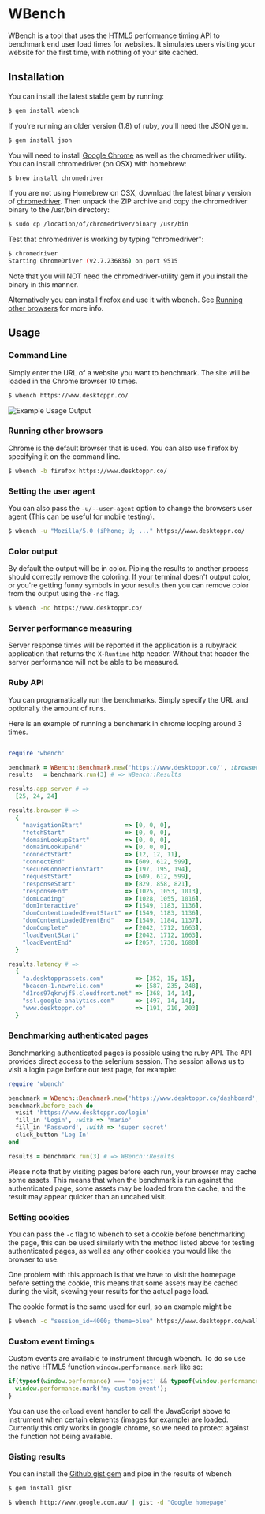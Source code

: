 # WBench

WBench is a tool that uses the HTML5 performance timing API to benchmark end user load times for websites. It simulates users visiting your website for the first time, with nothing of your site cached.

## Installation

You can install the latest stable gem by running:

```bash
$ gem install wbench
```

If you're running an older version (1.8) of ruby, you'll need the JSON gem.

```bash
$ gem install json
```

You will need to install [Google Chrome](http://www.google.com/chrome) as well as the chromedriver utility.
You can install chromedriver (on OSX) with homebrew:

```bash
$ brew install chromedriver
```

If you are not using Homebrew on OSX, download the latest binary version of [chromedriver](http://chromedriver.storage.googleapis.com/index.html).
Then unpack the ZIP archive and copy the chromedriver binary to the /usr/bin directory:
```bash
$ sudo cp /location/of/chromedriver/binary /usr/bin
```
Test that chromedriver is working by typing "chromedriver":
```bash
$ chromedriver
Starting ChromeDriver (v2.7.236836) on port 9515
```
Note that you will NOT need the chromedriver-utility gem if you install the binary in this manner.

Alternatively you can install firefox and use it with wbench. See [Running other browsers](#running-other-browsers) for more info.

## Usage

### Command Line

Simply enter the URL of a website you want to benchmark. The site will be loaded in the Chrome browser 10 times.

```bash
$ wbench https://www.desktoppr.co/
```

![Example Usage Output](https://github.com/desktoppr/wbench/raw/master/example.png)

### Running other browsers

Chrome is the default browser that is used. You can also use firefox by specifying it on the command line.

```bash
$ wbench -b firefox https://www.desktoppr.co/
```

### Setting the user agent
You can also pass the `-u/--user-agent` option to change the browsers user agent (This can be useful for mobile testing).

```bash
$ wbench -u "Mozilla/5.0 (iPhone; U; ..." https://www.desktoppr.co/
```

### Color output

By default the output will be in color. Piping the results to another process
should correctly remove the coloring. If your terminal doesn't output color, or
you're getting funny symbols in your results then you can remove color from the
output using the `-nc` flag.

```bash
$ wbench -nc https://www.desktoppr.co/
```

### Server performance measuring

Server response times will be reported if the application is a ruby/rack application that returns the `X-Runtime` http header. Without that header the server performance will not be able to be measured.

### Ruby API

You can programatically run the benchmarks. Simply specify the URL and
optionally the amount of runs.

Here is an example of running a benchmark in chrome looping around 3 times.

```ruby

require 'wbench'

benchmark = WBench::Benchmark.new('https://www.desktoppr.co/', :browser => :chrome)
results   = benchmark.run(3) # => WBench::Results

results.app_server # =>
  [25, 24, 24]

results.browser # =>
  {
    "navigationStart"            => [0, 0, 0],
    "fetchStart"                 => [0, 0, 0],
    "domainLookupStart"          => [0, 0, 0],
    "domainLookupEnd"            => [0, 0, 0],
    "connectStart"               => [12, 12, 11],
    "connectEnd"                 => [609, 612, 599],
    "secureConnectionStart"      => [197, 195, 194],
    "requestStart"               => [609, 612, 599],
    "responseStart"              => [829, 858, 821],
    "responseEnd"                => [1025, 1053, 1013],
    "domLoading"                 => [1028, 1055, 1016],
    "domInteractive"             => [1549, 1183, 1136],
    "domContentLoadedEventStart" => [1549, 1183, 1136],
    "domContentLoadedEventEnd"   => [1549, 1184, 1137],
    "domComplete"                => [2042, 1712, 1663],
    "loadEventStart"             => [2042, 1712, 1663],
    "loadEventEnd"               => [2057, 1730, 1680]
  }

results.latency # =>
  {
    "a.desktopprassets.com"         => [352, 15, 15],
    "beacon-1.newrelic.com"         => [587, 235, 248],
    "d1ros97qkrwjf5.cloudfront.net" => [368, 14, 14],
    "ssl.google-analytics.com"      => [497, 14, 14],
    "www.desktoppr.co"              => [191, 210, 203]
  }
```

### Benchmarking authenticated pages

Benchmarking authenticated pages is possible using the ruby API. The API
provides direct access to the selenium session. The session allows us to visit
a login page before our test page, for example:

```ruby
require 'wbench'

benchmark = WBench::Benchmark.new('https://www.desktoppr.co/dashboard', :browser => :chrome)
benchmark.before_each do
  visit 'https://www.desktoppr.co/login'
  fill_in 'Login', :with => 'mario'
  fill_in 'Password', :with => 'super secret'
  click_button 'Log In'
end

results = benchmark.run(3) # => WBench::Results
```

Please note that by visiting pages before each run, your browser may cache some
assets. This means that when the benchmark is run against the authenticated
page, some assets may be loaded from the cache, and the result may appear
quicker than an uncahed visit.


### Setting cookies

You can pass the `-c` flag to wbench to set a cookie before benchmarking the
page, this can be used similarly with the method listed above for testing
authenticated pages, as well as any other cookies you would like the browser to use.

One problem with this approach is that we have to visit the homepage before
setting the cookie, this means that some assets may be cached during the visit,
skewing your results for the actual page load.

The cookie format is the same used for curl, so an example might be

```bash
$ wbench -c "session_id=4000; theme=blue" https://www.desktoppr.co/wallpapers
```

### Custom event timings

Custom events are available to instrument through wbench. To do so use the native HTML5 function `window.performance.mark` like so:

```javascript
if(typeof(window.performance) === 'object' && typeof(window.performance.mark) == 'function') {
  window.performance.mark('my custom event');
}
```

You can use the `onload` event handler to call the JavaScript above to instrument when certain elements (images for example) are loaded. Currently this only works in google chrome, so we need to protect against the function not being available.


### Gisting results

You can install the [Github gist gem](https://github.com/defunkt/gist) and pipe in the results of wbench

```bash
$ gem install gist

$ wbench http://www.google.com.au/ | gist -d "Google homepage"
```
